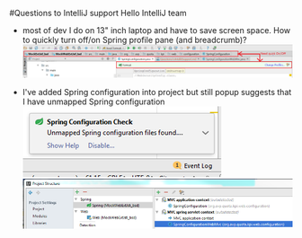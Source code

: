 #Questions to IntelliJ support
Hello IntelliJ team

- most of dev I do on 13" inch laptop and have to save screen space. How to quickly turn off/on Spring profile pane (and breadcrumb)?
![ChangProfilePanel](ChangProfilePanel.png)

- I've added Spring configuration into project but still popup suggests that I have unmapped Spring configuration
![UnmappedSpringConfigurationContext](UnmappedSpringConfigurationContext.PNG)  
![AutodetectedSpringConfiguration.PNG](AutodetectedSpringConfiguration.PNG)
